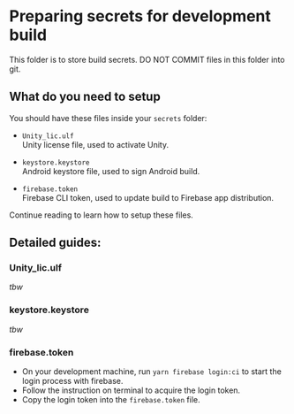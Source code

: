 # Preparing secrets for development build

This folder is to store build secrets. DO NOT COMMIT files in this folder into git.

## What do you need to setup

You should have these files inside your `secrets` folder:

- `Unity_lic.ulf`  
  Unity license file, used to activate Unity.

- `keystore.keystore`  
  Android keystore file, used to sign Android build.

- `firebase.token`  
  Firebase CLI token, used to update build to Firebase app distribution.

Continue reading to learn how to setup these files.

## Detailed guides:

### Unity_lic.ulf

_tbw_

### keystore.keystore

_tbw_

### firebase.token

- On your development machine, run `yarn firebase login:ci` to start the login process with firebase.
- Follow the instruction on terminal to acquire the login token.
- Copy the login token into the `firebase.token` file.



